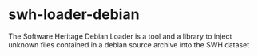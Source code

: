 swh-loader-debian
=================

The Software Heritage Debian Loader is a tool and a library to inject
unknown files contained in a debian source archive into the SWH dataset
